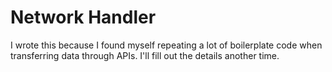 # Network Handler

I wrote this because I found myself repeating a lot of boilerplate code when transferring data through APIs. I'll fill out the details another time.

